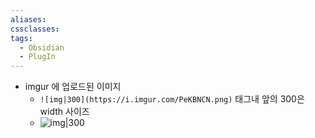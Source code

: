 ```yaml
---
aliases: 
cssclasses: 
tags:
  - Obsidian
  - PlugIn
---
```


- imgur 에 업로드된 이미지
	- `![img|300](https://i.imgur.com/PeKBNCN.png)` 태그내 앞의 300은 width 사이즈
	- ![img|300](https://i.imgur.com/PeKBNCN.png)
